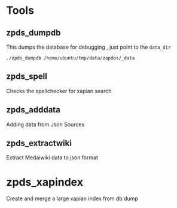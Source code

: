 # Tools

## zpds_dumpdb

This dumps the database for debugging , just point to the `data_dir`

```
./zpds_dumpdb /home/ubuntu/tmp/data/zapdos/_data
```

## zpds_spell

Checks the spellchecker for xapian search

## zpds_adddata

Adding data from Json Sources

## zpds_extractwiki

Extract Medaiwiki data to json format

# zpds_xapindex

Create and merge a large xapian index from db dump

